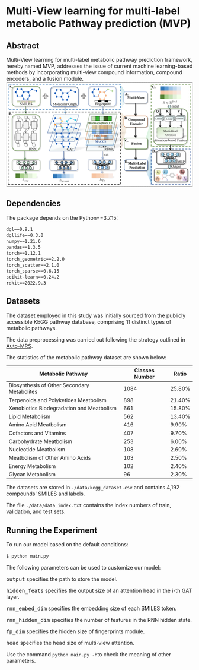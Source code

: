 # Multi-View learning for multi-label metabolic Pathway prediction (MVP)

## Abstract
Multi-View learning for multi-label metabolic pathway prediction framework, hereby named MVP, addresses the issue of current machine learning-based methods by incorporating multi-view compound information, compound encoders, and a fusion module.
![image](./img/MVP.png)

## Dependencies
The package depends on the Python==3.7.15:
```
dgl==0.9.1
dgllife==0.3.0
numpy==1.21.6
pandas==1.3.5
torch==1.12.1
torch_geometric==2.2.0
torch_scatter==2.1.0
torch_sparse==0.6.15 
scikit-learn==0.24.2  
rdkit==2022.9.3
```

## Datasets
The dataset employed in this study was initially sourced from the publicly accessible KEGG pathway database, comprising $11$ distinct types of metabolic pathways.

The data preprocessing was carried out following the strategy outlined in [Auto-MRS](https://github.com/AutoMachine0/Auto-MSR).

The statistics of the metabolic pathway dataset are shown below:

| Metabolic Pathway                  | Classes Number | Ratio |
|---------------------------------------------|-------------------------|----------------|
| Biosynthesis of Other Secondary Metabolites | 1084                    | 25.80%         |
| Terpenoids and Polyketides Meatbolism       | 898                     | 21.40%         |
| Xenobiotics Biodegradation and Meatbolism   | 661                     | 15.80%         |
| Lipid Metabolism                            | 562                     | 13.40%         |
| Amino Acid Meatbolism                       | 416                     | 9.90%          |
| Cofactors and Vitamins                      | 407                     | 9.70%          |
| Carbohydrate Meatbolism                     | 253                     | 6.00%          |
| Nucleotide Meatbolism                       | 108                     | 2.60%          |
| Meatbolism of Other Amino Acids             | 103                     | 2.50%          |
| Energy Metabolism                           | 102                     | 2.40%          |
| Glycan Metabolism                           | 96                      | 2.30%          |


The datasets are stored in ```./data/kegg_dataset.csv``` and contains 4,192 compounds' SMILES and labels.

The file ```./data/data_index.txt``` contains the index numbers of train, validation, and test sets.

## Running the Experiment
To run our model based on the default conditions:
```bash
$ python main.py 
```
The following parameters can be used to customize our model:

<kbd>output</kbd> specifies the path to store the model. 

<kbd>hidden_feats</kbd> specifies the output size of an attention head in the i-th GAT layer.

<kbd>rnn_embed_dim</kbd> specifies the embedding size of each SMILES token.

<kbd>rnn_hidden_dim</kbd> specifies the number of features in the RNN hidden state.

<kbd>fp_dim</kbd> specifies the hidden size of fingerprints module.

<kbd>head</kbd> specifies the head size of multi-view attention.


Use the command <code>python main.py -h</code>to check the meaning of other parameters.

